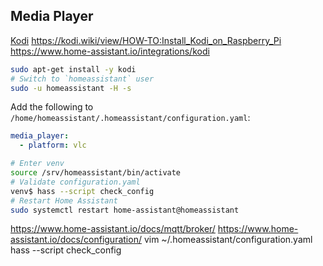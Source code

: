 ## Media Player

[Kodi](https://www.raspberrypi.org/documentation/usage/kodi/README.md)
https://kodi.wiki/view/HOW-TO:Install_Kodi_on_Raspberry_Pi
https://www.home-assistant.io/integrations/kodi

```sh
sudo apt-get install -y kodi
# Switch to `homeassistant` user
sudo -u homeassistant -H -s
```

Add the following to `/home/homeassistant/.homeassistant/configuration.yaml`:
```yaml
media_player:
  - platform: vlc
```

```sh
# Enter venv
source /srv/homeassistant/bin/activate
# Validate configuration.yaml
venv$ hass --script check_config
# Restart Home Assistant
sudo systemctl restart home-assistant@homeassistant
```


https://www.home-assistant.io/docs/mqtt/broker/
https://www.home-assistant.io/docs/configuration/
vim ~/.homeassistant/configuration.yaml
hass --script check_config
